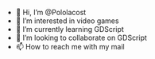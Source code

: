 - 👋 Hi, I’m @Pololacost
- 👀 I’m interested in video games
- 🌱 I’m currently learning GDScript
- 💞️ I’m looking to collaborate on GDScript
- 📫 How to reach me with my mail 

<!---
Pololacost/Pololacost is a ✨ special ✨ repository because its `README.md` (this file) appears on your GitHub profile.
You can click the Preview link to take a look at your changes.
--->
